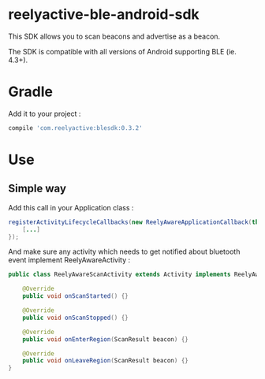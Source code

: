 # reelyactive-ble-android-sdk
This SDK allows you to scan beacons and advertise as a beacon.

The SDK is compatible with all versions of Android supporting BLE (ie. 4.3+).

Gradle
======

Add it to your project :

```groovy
compile 'com.reelyactive:blesdk:0.3.2'
```

Use
===
Simple way
----------

Add this call in your Application class :

```java
registerActivityLifecycleCallbacks(new ReelyAwareApplicationCallback(this) {
    [...]
});
```

And make sure any activity which needs to get notified about bluetooth event implement ReelyAwareActivity :
```java
public class ReelyAwareScanActivity extends Activity implements ReelyAwareActivity {

    @Override
    public void onScanStarted() {}

    @Override
    public void onScanStopped() {}

    @Override
    public void onEnterRegion(ScanResult beacon) {}

    @Override
    public void onLeaveRegion(ScanResult beacon) {}
}
```